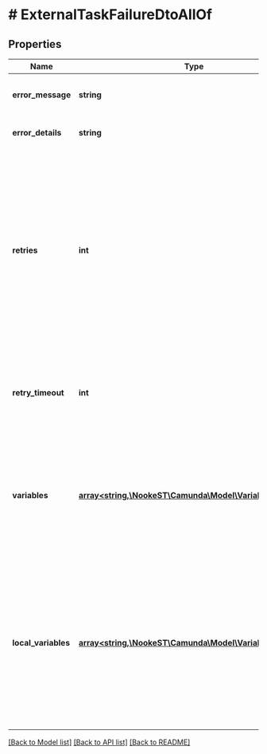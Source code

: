 # # ExternalTaskFailureDtoAllOf

## Properties

Name | Type | Description | Notes
------------ | ------------- | ------------- | -------------
**error_message** | **string** | An message indicating the reason of the failure. | [optional]
**error_details** | **string** | A detailed error description. | [optional]
**retries** | **int** | A number of how often the task should be retried. Must be &gt;&#x3D; 0. If this is 0, an incident is created and the task cannot be fetched anymore unless the retries are increased again. The incident&#39;s message is set to the &#x60;errorMessage&#x60; parameter. | [optional]
**retry_timeout** | **int** | A timeout in milliseconds before the external task becomes available again for fetching. Must be &gt;&#x3D; 0. | [optional]
**variables** | [**array<string,\NookeST\Camunda\Model\VariableValueDto>**](VariableValueDto.md) | A JSON object containing variable key-value pairs. Each key is a variable name and each value a JSON variable value object with the following properties: | [optional]
**local_variables** | [**array<string,\NookeST\Camunda\Model\VariableValueDto>**](VariableValueDto.md) | A JSON object containing local variable key-value pairs. Local variables are set only in the scope of external task. Each key is a variable name and each value a JSON variable value object with the following properties: | [optional]

[[Back to Model list]](../../README.md#models) [[Back to API list]](../../README.md#endpoints) [[Back to README]](../../README.md)
